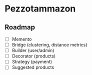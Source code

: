 # Pezzotammazon

## Roadmap

- [ ] Memento
- [ ] Bridge (clustering, distance metrics)
- [ ] Builder (user/admin)
- [ ] Decorator (products)
- [ ] Strategy (payment)
- [ ] Suggested products
